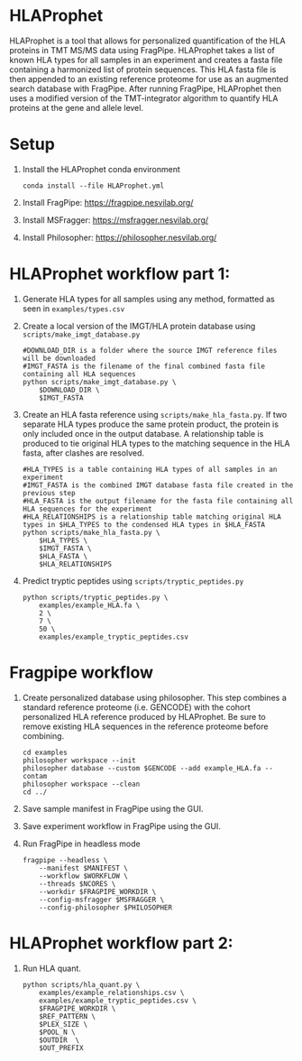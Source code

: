 # HLAProphet

HLAProphet is a tool that allows for personalized quantification of the HLA proteins in TMT MS/MS data using FragPipe. HLAProphet takes a list of known HLA types for all samples in an experiment and creates a fasta file containing a harmonized list of protein sequences. This HLA fasta file is then appended to an existing reference proteome for use as an augmented search database with FragPipe. After running FragPipe, HLAProphet then uses a modified version of the TMT-integrator algorithm to quantify HLA proteins at the gene and allele level.

# Setup

1) Install the HLAProphet conda environment
    ```
    conda install --file HLAProphet.yml
    ```
2) Install FragPipe: https://fragpipe.nesvilab.org/

3) Install MSFragger: https://msfragger.nesvilab.org/

4) Install Philosopher: https://philosopher.nesvilab.org/

# HLAProphet workflow part 1:

1) Generate HLA types for all samples using any method, formatted as seen in `examples/types.csv`

2) Create a local version of the IMGT/HLA protein database using `scripts/make_imgt_database.py`
    ```
    #DOWNLOAD_DIR is a folder where the source IMGT reference files will be downloaded
    #IMGT_FASTA is the filename of the final combined fasta file containing all HLA sequences
    python scripts/make_imgt_database.py \
        $DOWNLOAD_DIR \
        $IMGT_FASTA
    ```

3) Create an HLA fasta reference using `scripts/make_hla_fasta.py`. If two separate HLA types produce the same protein product, the protein is only included once in the output database. A relationship table is produced to tie original HLA types to the matching sequence in the HLA fasta, after clashes are resolved.
    ```
    #HLA_TYPES is a table containing HLA types of all samples in an experiment
    #IMGT_FASTA is the combined IMGT database fasta file created in the previous step
    #HLA_FASTA is the output filename for the fasta file containing all HLA sequences for the experiment
    #HLA_RELATIONSHIPS is a relationship table matching original HLA types in $HLA_TYPES to the condensed HLA types in $HLA_FASTA
    python scripts/make_hla_fasta.py \
        $HLA_TYPES \
        $IMGT_FASTA \
        $HLA_FASTA \
        $HLA_RELATIONSHIPS
    ```

3) Predict tryptic peptides using `scripts/tryptic_peptides.py`
    ```
    python scripts/tryptic_peptides.py \
        examples/example_HLA.fa \
        2 \
        7 \
        50 \
        examples/example_tryptic_peptides.csv
    ```

# Fragpipe workflow
1. Create personalized database using philosopher. This step combines a standard reference proteome (i.e. GENCODE) with the cohort personalized HLA reference produced by HLAProphet. Be sure to remove existing HLA sequences in the reference proteome before combining.

    ```
    cd examples
    philosopher workspace --init
    philosopher database --custom $GENCODE --add example_HLA.fa --contam
    philosopher workspace --clean
    cd ../
    ```

2. Save sample manifest in FragPipe using the GUI.

3. Save experiment workflow in FragPipe using the GUI. 

4. Run FragPipe in headless mode

    ```
    fragpipe --headless \
        --manifest $MANIFEST \
        --workflow $WORKFLOW \
        --threads $NCORES \
        --workdir $FRAGPIPE_WORKDIR \
        --config-msfragger $MSFRAGGER \
        --config-philosopher $PHILOSOPHER
    ```

# HLAProphet workflow part 2:
1) Run HLA quant.

    ```
    python scripts/hla_quant.py \
        examples/example_relationships.csv \
        examples/example_tryptic_peptides.csv \
        $FRAGPIPE_WORKDIR \
        $REF_PATTERN \
        $PLEX_SIZE \
        $POOL_N \
        $OUTDIR  \
        $OUT_PREFIX
    ```

